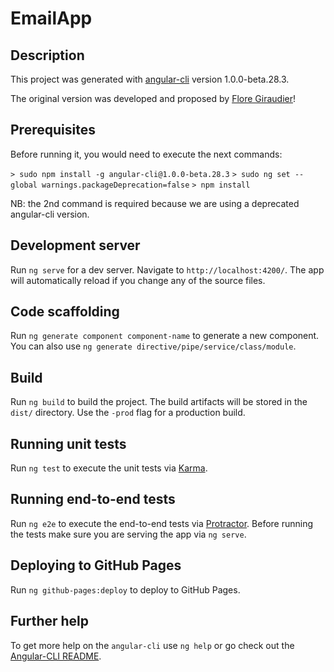 # EmailApp

## Description

This project was generated with [angular-cli](https://github.com/angular/angular-cli) version 1.0.0-beta.28.3.

The original version was developed and proposed by [Flore Giraudier](https://github.com/FloreGiraudier)!

## Prerequisites

Before running it, you would need to execute the next commands: 

`> sudo npm install -g angular-cli@1.0.0-beta.28.3`
`> sudo ng set --global warnings.packageDeprecation=false`
`> npm install`

NB: the 2nd command is required because we are using a deprecated angular-cli version.

## Development server

Run `ng serve` for a dev server. Navigate to `http://localhost:4200/`. The app will automatically reload if you change any of the source files.

## Code scaffolding

Run `ng generate component component-name` to generate a new component. You can also use `ng generate directive/pipe/service/class/module`.

## Build

Run `ng build` to build the project. The build artifacts will be stored in the `dist/` directory. Use the `-prod` flag for a production build.

## Running unit tests

Run `ng test` to execute the unit tests via [Karma](https://karma-runner.github.io).

## Running end-to-end tests

Run `ng e2e` to execute the end-to-end tests via [Protractor](http://www.protractortest.org/).
Before running the tests make sure you are serving the app via `ng serve`.

## Deploying to GitHub Pages

Run `ng github-pages:deploy` to deploy to GitHub Pages.

## Further help

To get more help on the `angular-cli` use `ng help` or go check out the [Angular-CLI README](https://github.com/angular/angular-cli/blob/master/README.md).

